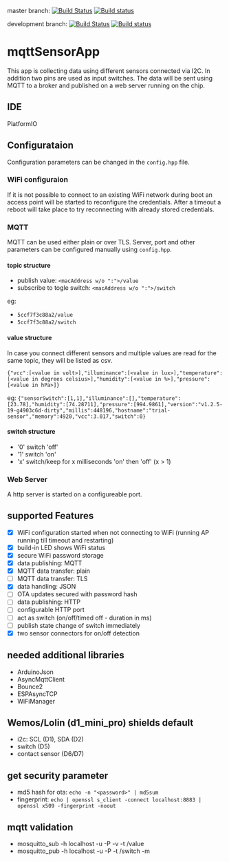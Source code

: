 master branch: 
[![Build Status](https://travis-ci.org/jipp/mqttSensorApp.svg?branch=master)](https://travis-ci.org/jipp/mqttSensorApp)
[![Build status](https://ci.appveyor.com/api/projects/status/g3msykeidxhic3y7/branch/master?svg=true)](https://ci.appveyor.com/project/jipp/mqttsensorapp)


development branch:
[![Build Status](https://travis-ci.org/jipp/mqttSensorApp.svg?branch=development)](https://ci.appveyor.com/project/jipp/mqttsensorapp)
[![Build status](https://ci.appveyor.com/api/projects/status/g3msykeidxhic3y7/branch/development?svg=true)](https://ci.appveyor.com/project/jipp/mqttsensorapp)


# mqttSensorApp
This app is collecting data using different sensors connected via I2C. In addition two pins are used as input switches. The data will be sent using MQTT to a broker and published on a web server running on the chip.

## IDE
PlatformIO

## Configurataion
Configuration parameters can be changed in the `config.hpp` file.

### WiFi configuraion
If it is not possible to connect to an existing WiFi network during boot an access point will be started to reconfigure the credentials. After a timeout a reboot will take place to try reconnecting with already stored credentials.

### MQTT
MQTT can be used either plain or over TLS. Server, port and other parameters can be configured manually using `config.hpp`.

#### topic structure
- publish value: `<macAddress w/o ":">/value`
- subscribe to togle switch: `<macAddress w/o ":">/switch`

eg:
- `5ccf7f3c88a2/value`
- `5ccf7f3c88a2/switch`

#### value structure
In case you connect different sensors and multiple values are read for the same topic, they will be listed as csv.

`{"vcc":[<value in volt>],"illuminance":[<value in lux>],"temperature":[<value in degrees celsius>],"humidity":[<value in %>],"pressure":[<value in hPa>]}`

eg: `{"sensorSwitch":[1,1],"illuminance":[],"temperature":[23.78],"humidity":[74.28711],"pressure":[994.9861],"version":"v1.2.5-19-g4903c6d-dirty","millis":448196,"hostname":"trial-sensor","memory":4920,"vcc":3.017,"switch":0}`

#### switch structure
- '0' switch 'off'
- '1' switch 'on'
- 'x' switch/keep for x milliseconds 'on' then 'off' (x > 1)

### Web Server
A http server is started on a configureable port. 

## supported Features
- [X] WiFi configuration started when not connecting to WiFi (running AP running till timeout and restarting)
- [X] build-in LED shows WiFi status
- [X] secure WiFi password storage
- [X] data publishing: MQTT
- [X] MQTT data transfer: plain
- [ ] MQTT data transfer: TLS
- [X] data handling: JSON
- [ ] OTA updates secured with password hash
- [ ] data publishing: HTTP
- [ ] configurable HTTP port
- [ ] act as switch (on/off/timed off - duration in ms)
- [ ] publish state change of switch immediately
- [X] two sensor connectors for on/off detection

## needed additional libraries
 * ArduinoJson
 * AsyncMqttClient
 * Bounce2
 * ESPAsyncTCP
 * WiFiManager

## Wemos/Lolin (d1_mini_pro) shields default
- i2c: SCL (D1), SDA (D2)
- switch (D5)
- contact sensor (D6/D7)

## get security parameter
 - md5 hash for ota: `echo -n "<password>" | md5sum`
 - fingerprint: `echo | openssl s_client -connect localhost:8883 | openssl x509 -fingerprint -noout`

## mqtt validation
 - mosquitto_sub -h localhost -u <username> -P <pssword> -v -t <id>/value
 - mosquitto_pub -h localhost -u <username> -P <pssword> -t <id>/switch -m <message>